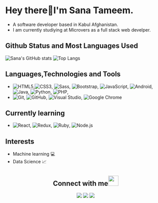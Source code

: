 # Hey there:wave:I'm Sana Tameem.
- A software developer based in Kabul Afghanistan. 
- I am currently studiying at Microvers as a full stack web develper.

##  Github Status and Most Languages Used
![Sana's GitHub stats](https://github-readme-stats.vercel.app/api?username=SanaTameem&layout=compact&theme=radical)
![Top Langs](https://github-readme-stats.vercel.app/api/top-langs/?username=SanaTameem&layout=compact&theme=radical)

## Languages,Technologies and Tools
- ![HTML5](https://img.shields.io/badge/-HTML5-orange?style=flat-square&logo=html5&logoColor=white),![CSS3](https://img.shields.io/badge/-CSS3-blue?style=flat-square&logo=css3&logoColor=white), ![Sass](https://img.shields.io/badge/-Sass-pink?style=flat-square&logo=sass&logoColor=white), ![Bootstrap](https://img.shields.io/badge/-Bootstrap-purple?style=flat-square&logo=bootstrap&logoColor=white), ![JavaScript](https://img.shields.io/badge/-JavaScript-yellow?style=flat-square&logo=javascript&logoColor=white),
![Android](https://img.shields.io/badge/-Android-green?style=flat-square&logo=android&logoColor=white), ![Java](https://img.shields.io/badge/-Java-red?style=flat-square&logo=java&logoColor=white), ![Python](https://img.shields.io/badge/-Python-blue?style=flat-square&logo=python&logoColor=white), ![PHP](https://img.shields.io/badge/-PHP-777BB4?style=flat-square&logo=php&logoColor=white),
- ![Git](https://img.shields.io/badge/-Git-black?style=flat-square&logo=git&logoColor=white), ![GitHub](https://img.shields.io/badge/-GitHub-grey?style=flat-square&logo=github&logoColor=white), ![Visual Studio](https://img.shields.io/badge/-Visual%20Studio-blue?style=flat-square&logo=visual-studio&logoColor=white), ![Google Chrome](https://img.shields.io/badge/-Google%20Chrome-4285F4?style=flat-square&logo=google-chrome&logoColor=white)

## Currently learning
- ![React](https://img.shields.io/badge/-React-61DAFB?style=flat-square&logo=react&logoColor=white), ![Redux](https://img.shields.io/badge/-Redux-764ABC?style=flat-square&logo=redux&logoColor=white), ![Ruby](https://img.shields.io/badge/-Ruby-CC342D?style=flat-square&logo=ruby&logoColor=white), ![Node.js](https://img.shields.io/badge/-Node.js-339933?style=flat-square&logo=node.js&logoColor=white)

## Interests
- Machine learning :computer:
- Data Science :chart_with_upwards_trend:

<h2 align="center"><b>Connect with me</b><img src="https://github.com/TheDudeThatCode/TheDudeThatCode/blob/master/Assets/Handshake.gif" height="32px"></h2>

<p align="center">
  <a target="_blank"
    href="http://linkedin.com/in/sana-tameem-a63b55240"><img
    src="https://img.shields.io/badge/-LinkedIn-0077b5?style=for-the-badge&logo=LinkedIn&logoColor=white"></img></a>
  <a target="_blank"
    href="mailto:sanatameem38@gmail.com"><img
    src="https://img.shields.io/badge/-Gmail-D14836?style=for-the-badge&logo=Gmail&logoColor=white"></img></a>
  <a target="_blank"
    href="https://twitter.com/sana_tameem"><img
    src="https://img.shields.io/badge/-Twitter-1DA1F2?style=for-the-badge&logo=Twitter&logoColor=white"></img></a>
</p>
